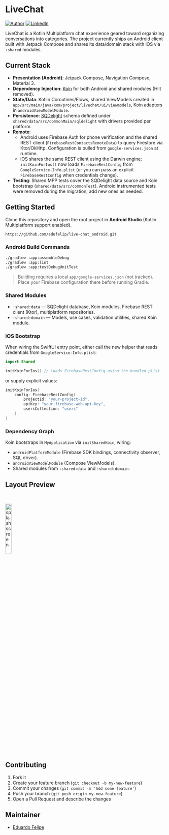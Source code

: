 # LiveChat
[![Author](https://img.shields.io/static/v1?label=@author&message=Eduardo%20Santos&color=navy)](https://github.com/edufelip)
[![LinkedIn](https://img.shields.io/static/v1?label=@linkedin&message=@edu_santos&color=blue)](https://www.linkedin.com/in/eduardo-felipe-dev/)

LiveChat is a Kotlin Multiplatform chat experience geared toward organizing conversations into categories. The project currently ships an Android client built with Jetpack Compose and shares its data/domain stack with iOS via `:shared` modules.

## Current Stack
- **Presentation (Android)**: Jetpack Compose, Navigation Compose, Material 3.
- **Dependency Injection**: [Koin](https://insert-koin.io/) for both Android and shared modules (Hilt removed).
- **State/Data**: Kotlin Coroutines/Flows, shared ViewModels created in `app/src/main/java/com/project/livechat/ui/viewmodels`, Koin adapters in `androidViewModelModule`.
- **Persistence**: [SQDelight](https://cashapp.github.io/sqldelight/) schema defined under `shared/data/src/commonMain/sqldelight` with drivers provided per platform.
- **Remote**:
  - Android uses Firebase Auth for phone verification and the shared REST client (`FirebaseRestContactsRemoteData`) to query Firestore via Ktor/OkHttp. Configuration is pulled from `google-services.json` at runtime.
  - iOS shares the same REST client using the Darwin engine; `initKoinForIos()` now loads `FirebaseRestConfig` from `GoogleService-Info.plist` (or you can pass an explicit `FirebaseRestConfig` when credentials change).
- **Testing**: Shared MPP tests cover the SQDelight data source and Koin bootstrap (`shared/data/src/commonTest`). Android instrumented tests were removed during the migration; add new ones as needed.

## Getting Started
Clone this repository and open the root project in **Android Studio** (Kotlin Multiplatform support enabled).
```bash
https://github.com/edufelip/live-chat_android.git
```

### Android Build Commands
```bash
./gradlew :app:assembleDebug
./gradlew :app:lint
./gradlew :app:testDebugUnitTest
```
> Building requires a local `app/google-services.json` (not tracked). Place your Firebase configuration there before running Gradle.

### Shared Modules
- `:shared:data` — SQDelight database, Koin modules, Firebase REST client (Ktor), multiplatform repositories.
- `:shared:domain` — Models, use cases, validation utilities, shared Koin module.

### iOS Bootstrap
When wiring the SwiftUI entry point, either call the new helper that reads credentials from `GoogleService-Info.plist`:

```swift
import Shared

initKoinForIos() // loads FirebaseRestConfig using the bundled plist
```

or supply explicit values:

```swift
initKoinForIos(
    config: FirebaseRestConfig(
        projectId: "your-project-id",
        apiKey: "your-firebase-web-api-key",
        usersCollection: "users"
    )
)
```

### Dependency Graph
Koin bootstraps in `MyApplication` via `initSharedKoin`, wiring:
- `androidPlatformModule` (Firebase SDK bindings, connectivity observer, SQL driver).
- `androidViewModelModule` (Compose ViewModels).
- Shared modules from `:shared:data` and `:shared:domain`.

## Layout Preview
<br>
  <p align="left">
    <img alt="splash screen"
         src="https://github.com/edufelip/live-chat_android/assets/34727187/b19ec81a-42d6-4a19-8150-89c30e4f8ec5"
         width="20%"
         title="main screen">

## Contributing
1. Fork it
2. Create your feature branch (`git checkout -b my-new-feature`)
3. Commit your changes (`git commit -m 'Add some feature'`)
4. Push your branch (`git push origin my-new-feature`)
5. Open a Pull Request and describe the changes

## Maintainer
- [Eduardo Felipe](http://github.com/edufelip)
